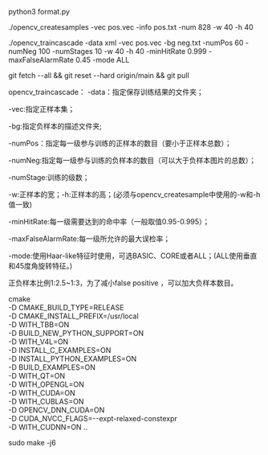 python3 format.py

./opencv_createsamples -vec pos.vec  -info pos.txt -num 828 -w 40 -h 40

./opencv_traincascade -data xml -vec pos.vec -bg neg.txt -numPos 60 -numNeg 100 -numStages 10 -w 40 -h 40 -minHitRate 0.999 -maxFalseAlarmRate 0.45 -mode ALL  


git fetch --all &&  git reset --hard origin/main && git pull


opencv_traincascade：
-data：指定保存训练结果的文件夹；

-vec:指定正样本集；

-bg:指定负样本的描述文件夹;

-numPos：指定每一级参与训练的正样本的数目（要小于正样本总数）；

-numNeg:指定每一级参与训练的负样本的数目（可以大于负样本图片的总数）；

-numStage:训练的级数；

-w:正样本的宽；-h:正样本的高；(必须与opencv_createsample中使用的-w和-h值一致)

-minHitRate:每一级需要达到的命中率（一般取值0.95-0.995）；

-maxFalseAlarmRate:每一级所允许的最大误检率；

-mode:使用Haar-like特征时使用，可选BASIC、CORE或者ALL；(ALL使用垂直和45度角旋转特征。)


正负样本比例1:2.5~1:3，为了减小false positive ，可以加大负样本数目。



cmake \
-D CMAKE_BUILD_TYPE=RELEASE \
-D CMAKE_INSTALL_PREFIX=/usr/local \
-D WITH_TBB=ON \
-D BUILD_NEW_PYTHON_SUPPORT=ON \
-D WITH_V4L=ON \
-D INSTALL_C_EXAMPLES=ON \
-D INSTALL_PYTHON_EXAMPLES=ON \
-D BUILD_EXAMPLES=ON \
-D WITH_QT=ON \
-D WITH_OPENGL=ON \
-D WITH_CUDA=ON \
-D WITH_CUBLAS=ON \
-D OPENCV_DNN_CUDA=ON \
-D CUDA_NVCC_FLAGS=--expt-relaxed-constexpr \
-D WITH_CUDNN=ON ..


sudo make -j6
